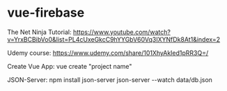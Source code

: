 # vue-firebase
 
 The Net Ninja
 Tutorial: https://www.youtube.com/watch?v=YrxBCBibVo0&list=PL4cUxeGkcC9hYYGbV60Vq3IXYNfDk8At1&index=2

 Udemy course:
 https://www.udemy.com/share/101XhyAkIed1pRR3Q=/

 Create Vue App:
 vue create "project name"

 JSON-Server:
 npm install json-server
 json-server --watch data/db.json
 

